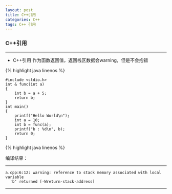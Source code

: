 ```yaml
---
layout: post
title: C++引用
categories: C++
tags: C++ 引用
---
```


### C++引用

---

- C++引用 作为函数返回值，返回栈区数据会warning，但是不会抱错


{% highlight java linenos %}

	#include <stdio.h>
	int & func(int a)
	{
	    int b = a + 5;
	    return b;
	}
	int main()
	{
	    printf("Hello World\n");
	    int a = 10;
	    int b = func(a);
	    printf("b : %d\n", b);
	    return 0;
	}

{% highlight java linenos %}

编译结果：

---
	a.cpp:6:12: warning: reference to stack memory associated with local variable
      'b' returned [-Wreturn-stack-address]
---
